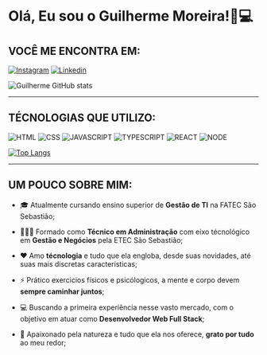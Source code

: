 # **Olá, Eu sou o Guilherme Moreira!📌💻**

## **VOCÊ ME ENCONTRA EM:**

[![Instagram](https://img.shields.io/badge/Instagram-E4405F?style=for-the-badge&logo=instagram&logoColor=white)](https://www.instagram.com/prado.gmp/) [![Linkedin](https://img.shields.io/badge/LinkedIn-0077B5?style=for-the-badge&logo=linkedin&logoColor=white)](https://www.linkedin.com/in/guilherme-moreira-857714259/)

![Guilherme GitHub stats](https://github-readme-stats.vercel.app/api?username=prado-gmp&show_icons=true&theme=tokyonight)
___

## **TÉCNOLOGIAS QUE UTILIZO:**

![HTML](https://img.shields.io/badge/HTML5-E34F26?style=for-the-badge&logo=html5&logoColor=white) ![CSS](https://img.shields.io/badge/CSS3-1572B6?style=for-the-badge&logo=css3&logoColor=white) ![JAVASCRIPT](https://img.shields.io/badge/JavaScript-F7DF1E?style=for-the-badge&logo=javascript&logoColor=black) ![TYPESCRIPT](https://img.shields.io/badge/TypeScript-007ACC?style=for-the-badge&logo=typescript&logoColor=white
) ![REACT](https://img.shields.io/badge/React-20232A?style=for-the-badge&logo=react&logoColor=61DAFB) ![NODE](https://img.shields.io/badge/Node.js-43853D?style=for-the-badge&logo=node.js&logoColor=white
) 

[![Top Langs](https://github-readme-stats.vercel.app/api/top-langs/?username=prado-gmp&layout=compact)](https://github.com/prado-gmp/github-readme-stats)
___

## **UM POUCO SOBRE MIM:**
 - 🎓 Atualmente cursando ensino superior de **Gestão de TI** na FATEC São Sebastião;

- 👨🏻‍🎓 Formado como **Técnico em Administração** com eixo técnológico em **Gestão e Negócios** pela ETEC São Sebastião;

- ❤️‍ Amo **técnologia** e tudo que ela engloba, desde suas novidades, até suas mais discretas caracteristicas;

- ⚡ Prático exercicios físicos e psicólogicos, a mente e corpo devem **sempre caminhar juntos**;

- 💻 Buscando a primeira experiência nesse vasto mercado, com o objetivo em atuar como **Desenvolvedor Web Full Stack**;

- 🌿 Apaixonado pela natureza e tudo que ela nos oferece, **grato por tudo** ao meu redor;

